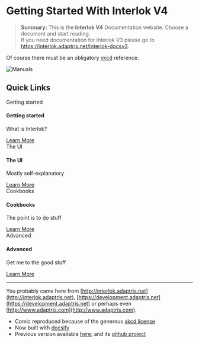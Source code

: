 # Getting Started With Interlok V4

> **Summary:** This is the **Interlok V4** Documentation website. Choose a document and start reading.<br/>If you need documentation for Interlok V3 please go to https://interlok.adaptris.net/interlok-docsv3.

Of course there must be an obligatory [xkcd](http://xkcd.com) reference.

![Manuals](https://imgs.xkcd.com/comics/manuals.png)


<div class="row">
	<div>
		<h2>Quick Links</h2>
	</div>
	<div class="quick-links">
		<div class="panel panel-default text-center">
			 <div class="panel-heading">
				<div class="svg-stack">
					<object class="icon-circle" type="image/svg+xml" data="./svg/checkbox-blank-circle.svg">
					</object>
					<object class="icon" type="image/svg+xml" data="./svg/school.svg">
						Getting started
					</object>
				 </div>
			 </div>
			 <div class="panel-body">
				 <h4>Getting started</h4>
				 <p>What is Interlok?</p>
				 <a href="#/pages/overview/adapter-what-is-it" class="btn btn-primary">Learn More</a>
			 </div>
		</div>
		<div class="panel panel-default text-center">
			 <div class="panel-heading">
				<div class="svg-stack">
					<object class="icon-circle" type="image/svg+xml" data="./svg/checkbox-blank-circle.svg">
					</object>
					<object class="icon" type="image/svg+xml" data="./svg/chart-bar.svg">
						The UI
					</object>
				 </div>
			 </div>
			 <div class="panel-body">
				 <h4>The UI</h4>
				 <p>Mostly self-explanatory</p>
				 <a href="#/pages/ui/ui-introduction" class="btn btn-primary">Learn More</a>
			 </div>
		</div>
		<div class="panel panel-default text-center">
			 <div class="panel-heading">
				<div class="svg-stack">
					<object class="icon-circle" type="image/svg+xml" data="./svg/checkbox-blank-circle.svg">
					</object>
					<object class="icon" type="image/svg+xml" data="./svg/map.svg">
						Cookbooks
					</object>
				 </div>
			 </div>
			 <div class="panel-body">
				 <h4>Cookbooks</h4>
				 <p>The point is to do stuff</p>
				 <a href="#/pages/cookbook/" class="btn btn-primary">Learn More</a>
			 </div>
		</div>
		<div class="panel panel-default text-center">
			 <div class="panel-heading">
				<div class="svg-stack">
					<object class="icon-circle" type="image/svg+xml" data="./svg/checkbox-blank-circle.svg">
					</object>
					<object class="icon" type="image/svg+xml" data="./svg/trophy-variant.svg">
						Advanced
					</object>
				 </div>
			 </div>
			 <div class="panel-body">
				 <h4>Advanced</h4>
				 <p>Get me to the good stuff</p>
				 <a href="#/pages/advanced/" class="btn btn-primary">Learn More</a>
			 </div>
		</div>
	</div>
</div>


---

You probably came here from [http://interlok.adaptris.net](http://interlok.adaptris.net), [https://development.adaptris.net](https://development.adaptris.net) or perhaps even [http://www.adaptris.com](http://www.adaptris.com). 

* Comic reproduced because of the generous [xkcd license](http://xkcd.com/license.html)
* Now built with [docsify](https://docsify.js.org/#/)
* Previous version available [here](https://interlok.adaptris.net/interlok-docs-legacy); and its [github project](https://github.com/adaptris/interlok-docs-legacy)
